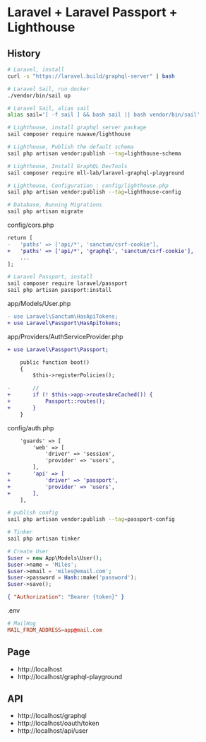 # Laravel + Laravel Passport + Lighthouse

## History

```sh
# Laravel, install
curl -s "https://laravel.build/graphql-server" | bash

# Laravel Sail, run docker
./vendor/bin/sail up

# Laravel Sail, alias sail
alias sail='[ -f sail ] && bash sail || bash vendor/bin/sail'

# Lighthouse, install graphql server package
sail composer require nuwave/lighthouse

# Lighthouse, Publish the default schema
sail php artisan vendor:publish --tag=lighthouse-schema

# Lighthouse, Install GraphQL DevTools
sail composer require mll-lab/laravel-graphql-playground

# Lighthouse, Configuration : config/lighthouse.php
sail php artisan vendor:publish --tag=lighthouse-config

# Database, Running Migrations
sail php artisan migrate
```

config/cors.php

```diff
return [
-   'paths' => ['api/*', 'sanctum/csrf-cookie'],
+   'paths' => ['api/*', 'graphql', 'sanctum/csrf-cookie'],
    ...
];
```

```sh
# Laravel Passport, install
sail composer require laravel/passport
sail php artisan passport:install
```

app/Models/User.php

```diff
- use Laravel\Sanctum\HasApiTokens;
+ use Laravel\Passport\HasApiTokens;
```

app/Providers/AuthServiceProvider.php

```diff
+ use Laravel\Passport\Passport;

    public function boot()
    {
        $this->registerPolicies();

-       //
+       if (! $this->app->routesAreCached()) {
+           Passport::routes();
+       }
    }
```

config/auth.php

```diff
    'guards' => [
        'web' => [
            'driver' => 'session',
            'provider' => 'users',
        ],
+       'api' => [
+           'driver' => 'passport',
+           'provider' => 'users',
+       ],
    ],
```

```sh
# publish config
sail php artisan vendor:publish --tag=passport-config
```

```sh
# Tinker
sail php artisan tinker
```

```php
# Create User
$user = new App\Models\User();
$user->name = 'Miles';
$user->email = 'miles@email.com';
$user->password = Hash::make('password');
$user->save();
```

```json
{ "Authorization": "Bearer {token}" }
```

.env
```conf
# MailHog
MAIL_FROM_ADDRESS=app@mail.com
```

## Page

-   http://localhost
-   http://localhost/graphql-playground

## API

-   http://localhost/graphql
-   http://localhost/oauth/token
-   http://localhost/api/user
